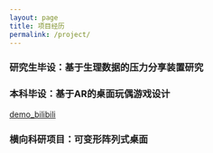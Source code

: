```yaml
---
layout: page
title: 项目经历
permalink: /project/
---
```


### 研究生毕设：基于生理数据的压力分享装置研究



### 本科毕设：基于AR的桌面玩偶游戏设计

[demo_bilibili](https://www.bilibili.com/video/BV12V4y1r7G7/?spm_id_from=333.337.search-card.all.click)


### 横向科研项目：可变形阵列式桌面

